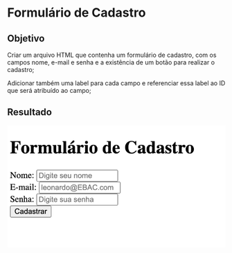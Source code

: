# Formulário de Cadastro

## Objetivo

Criar um arquivo HTML que contenha um formulário de cadastro, com os campos nome, e-mail e senha e a existência de um botão para realizar o cadastro;

Adicionar também uma label para cada campo e referenciar essa label ao ID que será atribuído ao campo;

## Resultado

![](./Images/Formulario_de_cadastro.png)
